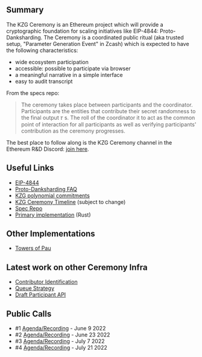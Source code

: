 ## Summary

The KZG Ceremony is an Ethereum project which will provide a cryptographic foundation for scaling initiatives like EIP-4844: Proto-Danksharding. The Ceremony is a coordinated public ritual (aka trusted setup, "Parameter Generation Event" in Zcash) which is expected to have the following characteristics:

- wide ecosystem participation
- accessible: possible to participate via browser
- a meaningful narrative in a simple interface 
- easy to audit transcript

From the specs repo:

> The ceremony takes place between participants and the coordinator. Participants are the entities that contribute their secret randomness to the final output 𝜏 s. The roll of the coordinator it to act as the common point of interaction for all participants as well as verifying participants' contribution as the ceremony progresses.

The best place to follow along is the KZG Ceremony channel in the Ethereum R&D Discord: [join here](https://discord.gg/bZrptf6Est).

## Useful Links
- [EIP-4844](https://eips.ethereum.org/EIPS/eip-4844)
- [Proto-Danksharding FAQ](https://notes.ethereum.org/@vbuterin/proto_danksharding_faq)
- [KZG polynomial commitments](https://dankradfeist.de/ethereum/2020/06/16/kate-polynomial-commitments.html)
- [KZG Ceremony Timeline](https://notes.ethereum.org/@CarlBeek/kzg_ceremony_timelines) (subject to change)
- [Spec Repo](https://github.com/ethereum/kzg-ceremony-specs) 
- [Primary implementation](https://github.com/crate-crypto/small-powers-of-tau) (Rust)

## Other Implementations
- [Towers of Pau](https://dknopik.de/)

## Latest work on other Ceremony Infra
- [Contributor Identification](https://pse-team.notion.site/Contributor-Identification-bd2824138a5f446785fdd70c60684176)
- [Queue Strategy](https://pse-team.notion.site/Queue-Strategy-c75120ae0c584e6f8db7738c9aaf963a)
- [Draft Participant API](https://www.notion.so/pse-team/Participant-API-a9d82f45a7574da28e4e47bc2ffae1e1)

## Public Calls
- #1 [Agenda/Recording](https://github.com/ethereum/pm/issues/546) - June 9 2022
- #2 [Agenda/Recording](https://github.com/ethereum/pm/issues/558) - June 23 2022
- #3 [Agenda/Recording](https://github.com/ethereum/pm/issues/560) - July 7 2022
- #4 [Agenda/Recording](https://github.com/ethereum/pm/issues/569) - July 21 2022
